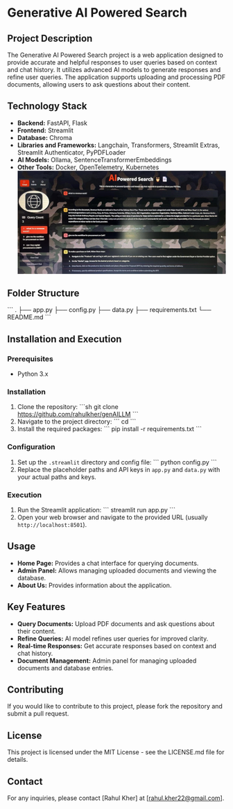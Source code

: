 
# Generative AI Powered Search

## Project Description
The Generative AI Powered Search project is a web application designed to provide accurate and helpful responses to user queries based on context and chat history. It utilizes advanced AI models to generate responses and refine user queries. The application supports uploading and processing PDF documents, allowing users to ask questions about their content.

## Technology Stack
- **Backend:** FastAPI, Flask
- **Frontend:** Streamlit
- **Database:** Chroma
- **Libraries and Frameworks:** Langchain, Transformers, Streamlit Extras, Streamlit Authenticator, PyPDFLoader
- **AI Models:** Ollama, SentenceTransformerEmbeddings
- **Other Tools:** Docker, OpenTelemetry, Kubernetes
![Image](genaillm-pic1.jpg)
## Folder Structure
\```
.
├── app.py
├── config.py
├── data.py
├── requirements.txt
└── README.md
\```

## Installation and Execution

### Prerequisites
- Python 3.x

### Installation
1. Clone the repository:
    \```sh
    git clone <https://github.com/rahulkher/genAILLM>
    \```
2. Navigate to the project directory:
    \```
    cd <project-directory>
    \```
3. Install the required packages:
    \```
    pip install -r requirements.txt
    \```

### Configuration
1. Set up the `.streamlit` directory and config file:
    \```
    python config.py
    \```
2. Replace the placeholder paths and API keys in `app.py` and `data.py` with your actual paths and keys.

### Execution
1. Run the Streamlit application:
    \```
    streamlit run app.py
    \```
2. Open your web browser and navigate to the provided URL (usually `http://localhost:8501`).

## Usage
- **Home Page:** Provides a chat interface for querying documents.
- **Admin Panel:** Allows managing uploaded documents and viewing the database.
- **About Us:** Provides information about the application.

## Key Features
- **Query Documents:** Upload PDF documents and ask questions about their content.
- **Refine Queries:** AI model refines user queries for improved clarity.
- **Real-time Responses:** Get accurate responses based on context and chat history.
- **Document Management:** Admin panel for managing uploaded documents and database entries.

## Contributing
If you would like to contribute to this project, please fork the repository and submit a pull request.

## License
This project is licensed under the MIT License - see the LICENSE.md file for details.

## Contact
For any inquiries, please contact [Rahul Kher] at [rahul.kher22@gmail.com].
